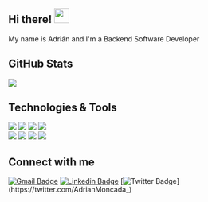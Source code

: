 ## Hi there! <img src="https://raw.githubusercontent.com/MartinHeinz/MartinHeinz/master/wave.gif" width="30px">
My name is Adrián and I'm a Backend Software Developer

## GitHub Stats
<img src = "https://github-readme-stats.vercel.app/api/top-langs/?username=AdrianMoncada&layout=compact&theme=dark&hide=html,SCSS,CSS">

## Technologies & Tools
![](https://img.shields.io/badge/OS-Linux-informational?style=flat&logo=linux&logoColor=white&color=000000)
![](https://img.shields.io/badge/Editor-IntelliJ_IDEA-informational?style=flat&logo=intellij-idea&logoColor=white&color=000000)
![](https://img.shields.io/badge/Code-JavaScript-informational?style=flat&logo=javascript&logoColor=white&color=000000)
![](https://img.shields.io/badge/Code-Java-informational?style=flat&logo=Java&logoColor=white&color=000000)
<br>
![](https://img.shields.io/badge/Shell-Bash-informational?style=flat&logo=gnu-bash&logoColor=white&color=000000)
![](https://img.shields.io/badge/Tools-MySQL-informational?style=flat&logo=mysql&logoColor=white&color=000000)
![](https://img.shields.io/badge/Tools-Docker-informational?style=flat&logo=docker&logoColor=white&color=000000)
![](https://img.shields.io/badge/Tools-Kubernetes-informational?style=flat&logo=kubernetes&logoColor=white&color=000000)
  
## Connect with me
[![Gmail Badge](https://img.shields.io/badge/-adrian.ignaciomoncada@gmail.com-000000?style=flat-square&logo=Gmail&logoColor=white&link=mailto:adrian.ignaciomoncada@gmail.com)](mailto:adrian.ignaciomoncada@gmail.com)
[![Linkedin Badge](https://img.shields.io/badge/-AdrianMoncada-000000?style=flat-square&logo=Linkedin&logoColor=white&link=https://www.linkedin.com/in/adrian-ignaciomoncada/)](https://www.linkedin.com/in/adrian-ignaciomoncada/)
[![Twitter Badge](https://img.shields.io/badge/-@AdrianMoncada_-000000?style=flat-square&labelColor=000000&logo=twitter&logoColor=white&link=https://twitter.com/AdrianMoncada_)](https://twitter.com/AdrianMoncada_) 

